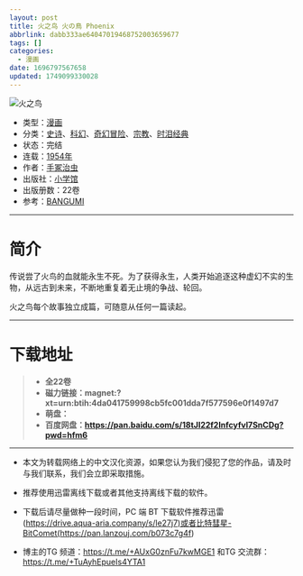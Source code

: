 ```yaml
---
layout: post
title: 火之鸟 火の鳥 Phoenix
abbrlink: dabb333ae64047019468752003659677
tags: []
categories:
  - 漫画
date: 1696797567658
updated: 1749099330028
---
```


![火之鸟](https://ipfs.io/ipfs/QmU9J7EPENUhwweCfJ5L4uhqotqf4h8mY1P7h1JV2epyTq?filename=HINOTORI_01_000.png)

- 类型：[漫画](/index.php/category/漫画)
- 分类：[史诗](/index.php/category/史诗)、[科幻](/index.php/category/科幻)、[奇幻冒险](/index.php/category/奇幻冒险)、[宗教](/index.php/category/宗教)、[时泪经典](/index.php/category/时泪经典)
- 状态：完结
- 连载：[1954年](/index.php/category/1954年)
- 作者：[手冢治虫](/index.php/category/手冢治虫)
- 出版社：[小学馆](/index.php/category/小学馆)
- 出版册数：22卷
- 参考：[BANGUMI](https://bangumi.tv/subject/25896)

***

# 简介

传说尝了火鸟的血就能永生不死。为了获得永生，人类开始追逐这种虚幻不实的生物，从远古到未来，不断地重复着无止境的争战、轮回。

火之鸟每个故事独立成篇，可随意从任何一篇读起。

***

# 下载地址

> - **全22卷**
> - **磁力链接：magnet:?xt=urn:btih:4da041759998cb5fc001dda7f577596e0f1497d7**
> - **萌盘：**
> - **百度网盘：<https://pan.baidu.com/s/18tJI22f2Infcyfvl7SnCDg?pwd=hfm6>**

***

- 本文为转载网络上的中文汉化资源，如果您认为我们侵犯了您的作品，请及时与我们联系，我们会立即采取措施。

- 推荐使用迅雷离线下载或者其他支持离线下载的软件。

- 下载后请尽量做种一段时间，PC 端 BT 下载软件推荐迅雷(<https://drive.aqua-aria.company/s/le27j7)或者比特彗星-BitComet(https://pan.lanzouj.com/b073c7g4f>)

- 博主的TG 频道：<https://t.me/+AUxG0znFu7kwMGE1> 和TG 交流群：<https://t.me/+TuAyhEpueIs4YTA1>
